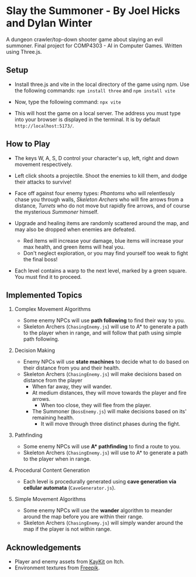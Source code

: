 # Slay the Summoner - By Joel Hicks and Dylan Winter
A dungeon crawler/top-down shooter game about slaying an evil summoner. Final project for COMP4303 - AI in Computer Games. Written using Three.js.

## Setup

- Install three.js and vite in the local directory of the game using npm. Use the following commands: `npm install three` and `npm install vite`

- Now, type the following command: `npx vite`

- This will host the game on a local server. The address you must type into your browser is displayed in the terminal. It is by default `http://localhost:5173/`.

## How to Play

- The keys W, A, S, D control your character's up, left, right and down movement respectively.

- Left click shoots a projectile. Shoot the enemies to kill them, and dodge their attacks to survive!

- Face off against four enemy types: *Phantoms* who will relentlessly chase you through walls, 
  *Skeleton Archers* who will fire arrows from a distance, *Turrets* who do not move but rapidly fire arrows, and of course the mysterious *Summoner* himself. 

- Upgrade and healing items are randomly scattered around the map, and may also be dropped when enemies are defeated.
  	- Red items will increase your damage, blue items will increase your max health, and green items will heal you.
  	- Don't neglect exploration, or you may find yourself too weak to fight the final boss!
  
- Each level contains a warp to the next level, marked by a green square. You must find it to proceed.


## Implemented Topics

1. Complex Movement Algorithms
	- Some enemy NPCs will use **path following** to find their way to you.
	- Skeleton Archers (`ChasingEnemy.js`) will use to A* to generate a path to the player when in range, and will follow that path using simple path following. 

2. Decision Making
	- Enemy NPCs will use **state machines** to decide what to do based on their distance from you and their health.
	- Skeleton Archers (`ChasingEnemy.js`) will make decisions based on distance from the player
 		- When far away, they will wander.
   		- At medium distances, they will move towards the player and fire arrows.
     		- When too close, they will flee from the player.
       - The Summoner (`BossEnemy.js`) will make decisions based on its' remaining health.
       		- It will move through three distinct phases during the fight. 	 

3. Pathfinding
	- Some enemy NPCs will use **A\* pathfinding** to find a route to you.
	- Skeleton Archers (`ChasingEnemy.js`) will use to A* to generate a path to the player when in range.

4. Procedural Content Generation
	- Each level is procedurally generated using **cave generation via cellular automata** (`CaveGenerator.js`).

5. Simple Movement Algorithms
	- Some enemy NPCs will use the **wander** algorithm to meander around the map before you are within their range.
	- Skeleton Archers (`ChasingEnemy.js`) will simply wander around the map if the player is not within range.

## Acknowledgements
- Player and enemy assets from [KayKit](https://kaylousberg.itch.io/) on Itch.
- Environment textures from [Freepik](https://www.freepik.com/).
